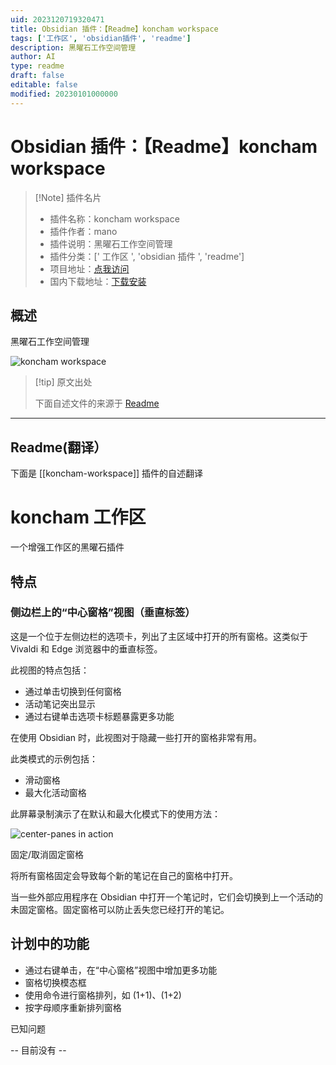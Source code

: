 ```yaml
---
uid: 2023120719320471
title: Obsidian 插件：【Readme】koncham workspace
tags: ['工作区', 'obsidian插件', 'readme']
description: 黑曜石工作空间管理
author: AI
type: readme
draft: false
editable: false
modified: 20230101000000
---
```


# Obsidian 插件：【Readme】koncham workspace

> [!Note] 插件名片
> - 插件名称：koncham workspace
> - 插件作者：mano
> - 插件说明：黑曜石工作空间管理
> - 插件分类：[' 工作区 ', 'obsidian 插件 ', 'readme']
> - 项目地址：[点我访问](https://github.com/manogna4/obsidian-koncham-workspace)
> - 国内下载地址：[下载安装](https://pkmer.cn/products/plugin/pluginMarket/?koncham-workspace)

## 概述

黑曜石工作空间管理

![koncham workspace](https://cdn.pkmer.cn/covers/koncham-workspace.gif)

> [!tip] 原文出处
>
>下面自述文件的来源于 [Readme](https://ghproxy.net/https://raw.githubusercontent.com/manogna4/obsidian-koncham-workspace/main/README.md)
>

---

## Readme(翻译）

下面是 [[koncham-workspace]] 插件的自述翻译

# koncham 工作区

一个增强工作区的黑曜石插件

## 特点

### 侧边栏上的“中心窗格”视图（垂直标签）

这是一个位于左侧边栏的选项卡，列出了主区域中打开的所有窗格。这类似于 Vivaldi 和 Edge 浏览器中的垂直标签。

此视图的特点包括：

+ 通过单击切换到任何窗格
+ 活动笔记突出显示
+ 通过右键单击选项卡标题暴露更多功能

在使用 Obsidian 时，此视图对于隐藏一些打开的窗格非常有用。

此类模式的示例包括：

+ 滑动窗格
+ 最大化活动窗格

此屏幕录制演示了在默认和最大化模式下的使用方法：

![center-panes in action](https://cdn.pkmer.cn/covers/koncham-workspace_1_0.gif)

固定/取消固定窗格

将所有窗格固定会导致每个新的笔记在自己的窗格中打开。

当一些外部应用程序在 Obsidian 中打开一个笔记时，它们会切换到上一个活动的未固定窗格。固定窗格可以防止丢失您已经打开的笔记。

## 计划中的功能

+ 通过右键单击，在“中心窗格”视图中增加更多功能
+ 窗格切换模态框
+ 使用命令进行窗格排列，如 (1+1)、(1+2)
+ 按字母顺序重新排列窗格

已知问题

-- 目前没有 --
